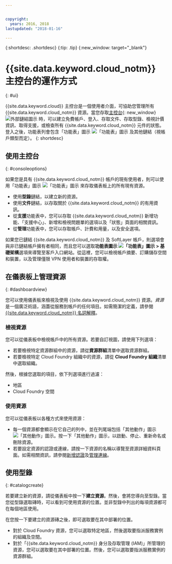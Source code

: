 ```yaml
---


copyright:
  years: 2016, 2018
lastupdated: "2018-01-16"

---
```


{:shortdesc: .shortdesc}
{:tip: .tip}
{:new_window: target="_blank"}

# {{site.data.keyword.cloud_notm}} 主控台的運作方式
{: #ui}

{{site.data.keyword.cloud}} 主控台是一個使用者介面，可協助您管理所有 {{site.data.keyword.cloud_notm}} 資源。當您存取[主控台](https://console.bluemix.net){: new_window} ![外部鏈結圖示](../icons/launch-glyph.svg "外部鏈結圖示") 時，可以建立免費帳戶、登入、存取文件、存取型錄、檢視計價資訊、取得支援，或檢查所有 {{site.data.keyword.cloud_notm}} 元件的狀態。登入之後，功能表列會包含「功能表」圖示 ![「功能表」圖示](../icons/icon_hamburger.svg) 及其他鏈結（視帳戶類型而定）。
{: shortdesc}

## 使用主控台
{: #consoleoptions}

如果您是具有 {{site.data.keyword.cloud_notm}} 帳戶的現有使用者，則可以使用「功能表」圖示 ![「功能表」圖示](../icons/icon_hamburger.svg) 來存取儀表板上的所有現有資源。
  * 使用**型錄**鏈結，以建立新的資源。
  * 使用**文件**鏈結，以存取關於 {{site.data.keyword.cloud_notm}} 的有用資訊。
  * 從**支援**功能表中，您可以存取 {{site.data.keyword.cloud_notm}} 新增功能、「支援中心」、新增和檢視問題單的選項以及「狀態」頁面的相關資訊。
  * 從**管理**功能表中，您可以存取帳戶、計費和用量，以及安全選項。

如果您已鏈結 {{site.data.keyword.cloud_notm}} 及 SoftLayer 帳戶，則選項會與非已鏈結帳戶擁有者相同，而且您可以選取**功能表圖示 ![「功能表」圖示](../icons/icon_hamburger.svg) > 基礎架構**選項來導覽至客戶入口網站。從這裡，您可以檢視帳戶摘要、訂購儲存空間和裝置，以及管理僅限 VPN 使用者和裝置的存取權。

## 在儀表板上管理資源
{: #dashboardview}

您可以使用儀表板來檢視及使用 {{site.data.keyword.cloud_notm}} 資源。*資源* 是一個廣泛術語，涵蓋從服務到帳戶的任何項目。如需簡潔的定義，請參閱 [{{site.data.keyword.cloud_notm}} 名詞解釋](/docs/overview/glossary/index.html#glossr)。

### 檢視資源

您可以從儀表板中檢視帳戶中的所有資源。若要自訂視圖，請使用下列選項：

  * 若要檢視特定資源群組中的資源，請從**資源群組**清單中選取資源群組。
  * 若要檢視特定 Cloud Foundry 組織中的資源，請從 **Cloud Foundry 組織**清單中選取組織。

然後，根據您選取的項目，依下列選項進行過濾：

  * 地區
  * Cloud Foundry 空間

### 使用資源

您可以從儀表板以各種方式來使用資源：

  * 每一個資源都會顯示在它自己的列中，並在列尾端包括「其他動作」圖示 ![「其他動作」圖示](../icons/overflow-menu.svg)。按一下「其他動作」圖示，以啟動、停止、重新命名或刪除資源。
  * 若要設定資源的認證或連線，請按一下資源的名稱以導覽至資源詳細資料頁面。如需相關資訊，請參閱[新增認證](/docs/services/service_credentials.html)及[管理連線](/docs/cfapps/connecting_apps.html#connect_app)。

## 使用型錄
{: #catalogcreate}

若要建立新的資源，請從儀表板中按一下**建立資源**。然後，會將您導向至型錄。當您從型錄選取磚時，可以看到可使用資源的位置。並非型錄中列出的每項資源都可在每個地區使用。

在您按一下要建立的資源磚之後，即可選取要在其中部署的位置。

  * 對於 Cloud Foundry 資源，您可以選取特定地區，然後選取要指派服務實例的組織及空間。
  * 對於「{{site.data.keyword.cloud_notm}} 身分及存取管理 (IAM)」所管理的資源，您可以選取要在其中部署的位置。然後，您可以選取要指派服務實例的資源群組。

